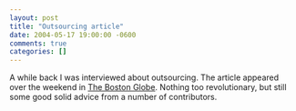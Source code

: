```yaml
---
layout: post
title: "Outsourcing article"
date: 2004-05-17 19:00:00 -0600
comments: true
categories: []
---
```

A while back I was interviewed about outsourcing. The article appeared
over the weekend in <a
href="http://bostonworks.boston.com/globe/articles/051604_outsource.html">The
Boston Globe</a>. Nothing too revolutionary, but still some good solid
advice from a number of contributors.

